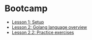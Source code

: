 # Bootcamp

- [Lesson 1: Setup](readme/SETUP.md)
- [Lesson 2: Golang language overview](readme/LESSON2.md)
- [Lesson 2.2: Practice exercises](readme/LESSON2_2.md)

